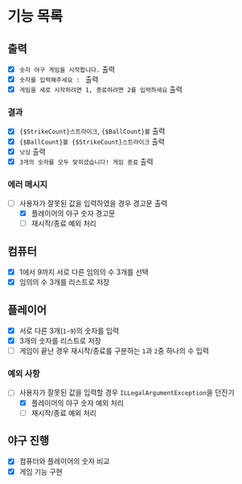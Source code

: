 # 기능 목록
## 출력
- [X] `숫자 야구 게임을 시작합니다.` 출력
- [X] `숫자를 입력해주세요 : ` 출력
- [X] `게임을 새로 시작하려면 1, 종료하려면 2를 입력하세요` 출력
### 결과
- [X] `{$StrikeCount}스트라이크`, `{$BallCount}볼` 출력
- [X] `{$BallCount}볼 {$StrikeCount}스트라이크` 출력
- [X] `낫싱` 출력
- [X] `3개의 숫자를 모두 맞히셨습니다! 게임 종료` 출력
### 에러 메시지
- [ ] 사용자가 잘못된 값을 입력하였을 경우 경고문 출력
  - [X] 플레이어의 야구 숫자 경고문
  - [ ] 재시작/종료 예외 처리
## 컴퓨터
- [X] 1에서 9까지 서로 다른 임의의 수 3개를 선택
- [X] 임의의 수 3개를 리스트로 저장
## 플레이어
- [X] 서로 다른 3개(`1~9`)의 숫자를 입력
- [X] 3개의 숫자를 리스트로 저장
- [ ] 게임이 끝난 경우 재시작/종료를 구분하는 `1`과 `2`중 하나의 수 입력
### 예외 사항
- [ ] 사용자가 잘못된 값을 입력할 경우 `ILLegalArgumentException`을 던진기
  - [X] 플레이어의 야구 숫자 예외 처리
  - [ ] 재시작/종료 예외 처리
## 야구 진행
- [X] 컴퓨터와 플레이어의 숫자 비교
- [X] 게임 기능 구현